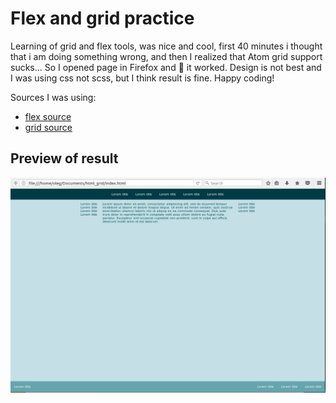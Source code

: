 # Flex and grid practice

Learning of grid and flex tools, was nice and cool, first 40 minutes i thought that i am doing something wrong, and then I realized that Atom grid support sucks... So I opened page in Firefox and :tada: it worked. Design is not best and I was using css not scss, but I think result is fine. Happy coding!

Sources I was using:

* [flex source](https://css-tricks.com/snippets/css/a-guide-to-flexbox/)
* [grid source](https://css-tricks.com/snippets/css/complete-guide-grid/)

## Preview of result

![result](https://raw.githubusercontent.com/sorefull/flex_grid_practice/master/preview.jpg)
